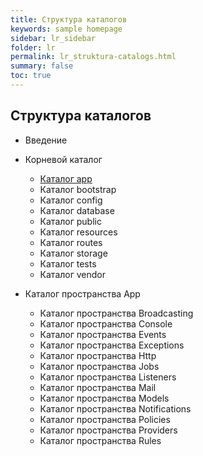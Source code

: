 ```yaml
---
title: Структура каталогов
keywords: sample homepage
sidebar: lr_sidebar
folder: lr
permalink: lr_struktura-catalogs.html
summary: false
toc: true
---
```

## Структура каталогов



* Введение
* Корневой каталог
 
     * [Каталог app]()
     * Каталог bootstrap
     * Каталог config
     * Каталог database
     * Каталог public
     * Каталог resources
     * Каталог routes
     * Каталог storage
     * Каталог tests
     * Каталог vendor
     
* Каталог пространства App
 
     * Каталог пространства Broadcasting
     * Каталог пространства Console
     * Каталог пространства Events
     * Каталог пространства Exceptions
     * Каталог пространства Http
     * Каталог пространства Jobs
     * Каталог пространства Listeners
     * Каталог пространства Mail
     * Каталог пространства Models
     * Каталог пространства Notifications
     * Каталог пространства Policies
     * Каталог пространства Providers
     * Каталог пространства Rules